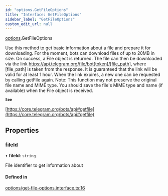 ```yaml
---
id: "options.GetFileOptions"
title: "Interface: GetFileOptions"
sidebar_label: "GetFileOptions"
custom_edit_url: null
---
```


[options](../modules/options.md).GetFileOptions

Use this method to get basic information about a file and prepare it for
downloading. For the moment, bots can download files of up to 20MB in size. On
success, a File object is returned. The file can then be downloaded via the link
https://api.telegram.org/file/bot[token]/[file_path], where [file_path] is taken
from the response. It is guaranteed that the link will be valid for at least 1
hour. When the link expires, a new one can be requested by calling getFile again.
Note: This function may not preserve the original file name and MIME type. You
should save the file's MIME type and name (if available) when the File object is received.

**`See`**

[https://core.telegram.org/bots/api#getfile](https://core.telegram.org/bots/api#getfile)

## Properties

### fileId

• **fileId**: `string`

File identifier to get information about

#### Defined in

[options/get-file-options.interface.ts:16](https://github.com/DeityLamb/telegramjs/blob/32b4cca/packages/common/lib/interfaces/options/get-file-options.interface.ts#L16)
